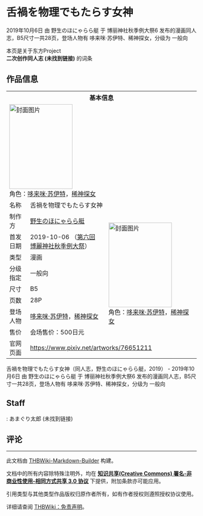 # 舌禍を物理でもたらす女神

<!-- source html: G:\repos\THBWiki-Markdown-Builder\THBWikiMarkdown\Temp\main\6\6e\ns0%3A%E8%88%8C%E7%A6%8D%E3%82%92%E7%89%A9%E7%90%86%E3%81%A7%E3%82%82%E3%81%9F%E3%82%89%E3%81%99%E5%A5%B3%E7%A5%9E.html -->

2019年10月6日 由 野生のほにゃらら艇 于 博丽神社秋季例大祭6 发布的漫画同人志，B5尺寸一共28页，登场人物有 哆来咪·苏伊特、稀神探女，分级为 一般向

本页是关于东方Project  
 **二次创作同人志 (未找到链接)** 的词条

## 作品信息

<table><tbody><tr><th colspan="3">基本信息</th></tr><tr><td class="cover-artwork-mobile" colspan="2"><a href="./文件-舌禍を物理でもたらす女神封面.jpg.md" class="image" title="封面图片"><img alt="封面图片" src="https://upload.thwiki.cc/thumb/5/55/%E8%88%8C%E7%A6%8D%E3%82%92%E7%89%A9%E7%90%86%E3%81%A7%E3%82%82%E3%81%9F%E3%82%89%E3%81%99%E5%A5%B3%E7%A5%9E%E5%B0%81%E9%9D%A2.jpg/167px-%E8%88%8C%E7%A6%8D%E3%82%92%E7%89%A9%E7%90%86%E3%81%A7%E3%82%82%E3%81%9F%E3%82%89%E3%81%99%E5%A5%B3%E7%A5%9E%E5%B0%81%E9%9D%A2.jpg" decoding="async" loading="lazy" width="167" height="224" srcset="https://upload.thwiki.cc/thumb/5/55/%E8%88%8C%E7%A6%8D%E3%82%92%E7%89%A9%E7%90%86%E3%81%A7%E3%82%82%E3%81%9F%E3%82%89%E3%81%99%E5%A5%B3%E7%A5%9E%E5%B0%81%E9%9D%A2.jpg/251px-%E8%88%8C%E7%A6%8D%E3%82%92%E7%89%A9%E7%90%86%E3%81%A7%E3%82%82%E3%81%9F%E3%82%89%E3%81%99%E5%A5%B3%E7%A5%9E%E5%B0%81%E9%9D%A2.jpg 1.5x, https://upload.thwiki.cc/thumb/5/55/%E8%88%8C%E7%A6%8D%E3%82%92%E7%89%A9%E7%90%86%E3%81%A7%E3%82%82%E3%81%9F%E3%82%89%E3%81%99%E5%A5%B3%E7%A5%9E%E5%B0%81%E9%9D%A2.jpg/334px-%E8%88%8C%E7%A6%8D%E3%82%92%E7%89%A9%E7%90%86%E3%81%A7%E3%82%82%E3%81%9F%E3%82%89%E3%81%99%E5%A5%B3%E7%A5%9E%E5%B0%81%E9%9D%A2.jpg 2x" data-file-width="676" data-file-height="906"></a><div class="cover-char">角色：<a href="./哆来咪·苏伊特.md" title="哆来咪·苏伊特">哆来咪·苏伊特</a>，<a href="./稀神探女.md" title="稀神探女">稀神探女</a></div></td>
</tr><tr><td class="label">名称</td><td colspan="2"> 舌禍を物理でもたらす女神 </td></tr><tr><td class="label">制作方</td><td><a href="./野生のほにゃらら艇.md" title="野生のほにゃらら艇">野生のほにゃらら艇</a></td><td class="cover-artwork" rowspan="8" style="min-width:224px;"><a href="./文件-舌禍を物理でもたらす女神封面.jpg.md" class="image" title="封面图片"><img alt="封面图片" src="https://upload.thwiki.cc/thumb/5/55/%E8%88%8C%E7%A6%8D%E3%82%92%E7%89%A9%E7%90%86%E3%81%A7%E3%82%82%E3%81%9F%E3%82%89%E3%81%99%E5%A5%B3%E7%A5%9E%E5%B0%81%E9%9D%A2.jpg/167px-%E8%88%8C%E7%A6%8D%E3%82%92%E7%89%A9%E7%90%86%E3%81%A7%E3%82%82%E3%81%9F%E3%82%89%E3%81%99%E5%A5%B3%E7%A5%9E%E5%B0%81%E9%9D%A2.jpg" decoding="async" loading="lazy" width="167" height="224" srcset="https://upload.thwiki.cc/thumb/5/55/%E8%88%8C%E7%A6%8D%E3%82%92%E7%89%A9%E7%90%86%E3%81%A7%E3%82%82%E3%81%9F%E3%82%89%E3%81%99%E5%A5%B3%E7%A5%9E%E5%B0%81%E9%9D%A2.jpg/251px-%E8%88%8C%E7%A6%8D%E3%82%92%E7%89%A9%E7%90%86%E3%81%A7%E3%82%82%E3%81%9F%E3%82%89%E3%81%99%E5%A5%B3%E7%A5%9E%E5%B0%81%E9%9D%A2.jpg 1.5x, https://upload.thwiki.cc/thumb/5/55/%E8%88%8C%E7%A6%8D%E3%82%92%E7%89%A9%E7%90%86%E3%81%A7%E3%82%82%E3%81%9F%E3%82%89%E3%81%99%E5%A5%B3%E7%A5%9E%E5%B0%81%E9%9D%A2.jpg/334px-%E8%88%8C%E7%A6%8D%E3%82%92%E7%89%A9%E7%90%86%E3%81%A7%E3%82%82%E3%81%9F%E3%82%89%E3%81%99%E5%A5%B3%E7%A5%9E%E5%B0%81%E9%9D%A2.jpg 2x" data-file-width="676" data-file-height="906"></a><div class="cover-char">角色：<a href="./哆来咪·苏伊特.md" title="哆来咪·苏伊特">哆来咪·苏伊特</a>，<a href="./稀神探女.md" title="稀神探女">稀神探女</a></div></td>
</tr><tr><td class="label">首发日期</td><td>2019-10-06&#160;（<a href="/展会作品列表?e=%E5%8D%9A%E4%B8%BD%E7%A5%9E%E7%A4%BE%E7%A7%8B%E5%AD%A3%E4%BE%8B%E5%A4%A7%E7%A5%AD%236">第六回 博麗神社秋季例大祭</a>）</td></tr><tr><td class="label">类型</td><td>漫画</td></tr><tr><td class="label">分级指定</td><td>一般向</td></tr><tr><td class="label">尺寸</td><td>B5</td></tr><tr><td class="label">页数</td><td>28P</td></tr><tr><td class="label">登场人物</td><td><a href="./哆来咪·苏伊特.md" title="哆来咪·苏伊特">哆来咪·苏伊特</a>，<a href="./稀神探女.md" title="稀神探女">稀神探女</a></td></tr><tr><td class="label">售价</td><td>会场售价：500日元</td></tr>
<tr><td class="label">官网页面</td><td colspan="2"><a rel="nofollow" class="external free" href="https://www.pixiv.net/artworks/76651211">https://www.pixiv.net/artworks/76651211</a></td></tr></tbody></table>

舌禍を物理でもたらす女神（同人志，野生のほにゃらら艇，2019） - 2019年10月6日 由 野生のほにゃらら艇 于 博丽神社秋季例大祭6 发布的漫画同人志，B5尺寸一共28页，登场人物有 哆来咪·苏伊特、稀神探女，分级为 一般向

## Staff
: あまぐり太郎 (未找到链接)


## 评论




---

此文档由 [THBWiki-Markdown-Builder](https://github.com/Delsin-Yu/THBWiki-Markdown-Builder) 构建。

文档中的所有内容除特殊注明外，均在 [**知识共享(Creative Commons) 署名-非商业性使用-相同方式共享 3.0 协议**](https://creativecommons.org/licenses/by-sa/3.0/deed.zh-hans) 下提供，附加条款亦可能应用。

引用类型与其他类型作品版权归原作者所有，如有作者授权则遵照授权协议使用。

详细请查阅 [THBWiki：免责声明](https://thbwiki.cc/THBWiki:%E5%85%8D%E8%B4%A3%E5%A3%B0%E6%98%8E)。

